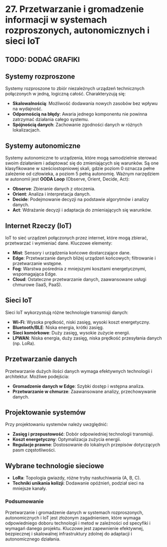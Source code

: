# 27. Przetwarzanie i gromadzenie informacji w systemach rozproszonych, autonomicznych i sieci IoT

## TODO: DODAĆ GRAFIKI

## Systemy rozproszone
Systemy rozproszone to zbiór niezależnych urządzeń technicznych połączonych w jedną, logiczną całość. Charakteryzują się:
- **Skalowalnością**: Możliwość dodawania nowych zasobów bez wpływu na wydajność.
- **Odpornością na błędy**: Awaria jednego komponentu nie powinna zatrzymać działania całego systemu.
- **Spójnością danych**: Zachowanie zgodności danych w różnych lokalizacjach.

## Systemy autonomiczne
Systemy autonomiczne to urządzenia, które mogą samodzielnie sterować swoim działaniem i adaptować się do zmieniających się warunków. Są one klasyfikowane w sześciostopniowej skali, gdzie poziom 0 oznacza pełne zależenie od człowieka, a poziom 5 pełną autonomię. Ważnym narzędziem w autonomii jest **OODA Loop** (Observe, Orient, Decide, Act):
- **Observe**: Zbieranie danych z otoczenia.
- **Orient**: Analiza i interpretacja danych.
- **Decide**: Podejmowanie decyzji na podstawie algorytmów i analizy danych.
- **Act**: Wdrażanie decyzji i adaptacja do zmieniających się warunków.

## Internet Rzeczy (IoT)
IoT to sieć urządzeń połączonych przez internet, które mogą zbierać, przetwarzać i wymieniać dane. Kluczowe elementy:
- **Mist**: Sensory i urządzenia końcowe dostarczające dane.
- **Edge**: Przetwarzanie danych bliżej urządzeń końcowych; filtrowanie i przetwarzanie wstępne.
- **Fog**: Warstwa pośrednia z mniejszymi kosztami energetycznymi, wspomagająca Edge.
- **Cloud**: Ostateczne przetwarzanie danych, zaawansowane usługi chmurowe (IaaS, PaaS).

## Sieci IoT
Sieci IoT wykorzystują różne technologie transmisji danych:
- **Wi-Fi**: Wysoka prędkość, niski zasięg, wysoki koszt energetyczny.
- **Bluetooth/BLE**: Niska energia, krótki zasięg.
- **Sieci komórkowe**: Duży zasięg, wysokie zużycie energii.
- **LPWAN**: Niska energia, duży zasięg, niska prędkość przesyłania danych (np. LoRa).

## Przetwarzanie danych
Przetwarzanie dużych ilości danych wymaga efektywnych technologii i architektur. Możliwe podejścia:
- **Gromadzenie danych w Edge**: Szybki dostęp i wstępna analiza.
- **Przetwarzanie w chmurze**: Zaawansowane analizy, przechowywanie danych.

## Projektowanie systemów
Przy projektowaniu systemów należy uwzględnić:
- **Zasięg i przepustowość**: Dobór odpowiedniej technologii transmisji.
- **Koszt energetyczny**: Optymalizacja zużycia energii.
- **Regulacje prawne**: Dostosowanie do lokalnych przepisów dotyczących pasm częstotliwości.

## Wybrane technologie sieciowe
- **LoRa**: Topologia gwiazdy, różne tryby nasłuchiwania (A, B, C).
- **Techniki unikania kolizji**: Dodawanie opóźnień, podział sieci na mniejsze kanały.

### Podsumowanie
Przetwarzanie i gromadzenie danych w systemach rozproszonych, autonomicznych i IoT jest złożonym zagadnieniem, które wymaga odpowiedniego doboru technologii i metod w zależności od specyfiki i wymagań danego projektu. Kluczowe jest zapewnienie efektywnej, bezpiecznej i skalowalnej infrastruktury zdolnej do adaptacji i autonomicznego działania.
